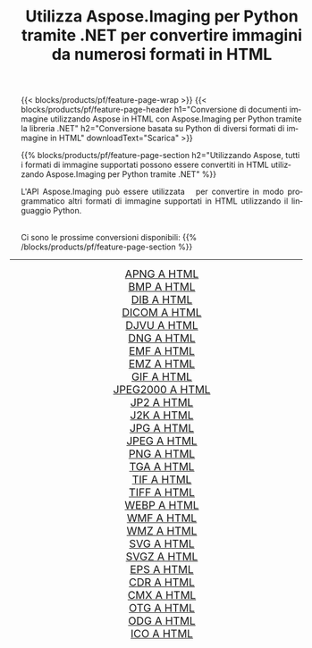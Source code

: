 ﻿---
title: Utilizza Aspose.Imaging per Python tramite .NET per convertire immagini da numerosi formati in HTML 
weight: 3920
url: /it/python-net/conversion/to/html 
lang: it
langdirlevel: 2
locales: zh-hans,ja,it,ru,de,es,fr,nl,id,lt,pl,pt,vi,tr,ko,zh-hant,ar,hi,th,sv,cs,uk,he
description: Puoi utilizzare Aspose.Imaging per Python tramite la libreria .NET per convertire da una varietà di formati in HTML
---

{{< blocks/products/pf/feature-page-wrap >}}
{{< blocks/products/pf/feature-page-header h1="Conversione di documenti immagine utilizzando Aspose in HTML con Aspose.Imaging per Python tramite la libreria .NET" h2="Conversione basata su Python di diversi formati di immagine in HTML" downloadText="Scarica" >}}


{{% blocks/products/pf/feature-page-section  h2="Utilizzando Aspose, tutti i formati di immagine supportati possono essere convertiti in HTML utilizzando Aspose.Imaging per Python tramite .NET" %}}
<p align=justify>L'API Aspose.Imaging può essere utilizzata   per convertire in modo programmatico altri formati di immagine supportati in HTML utilizzando il linguaggio Python.</p>
<br/>
Ci sono le prossime conversioni disponibili:
{{% /blocks/products/pf/feature-page-section %}}
<div class="container-fluid productfamilypage bg-gray">
    <div class="convertypes bg-gray agp-content section">
        <div class="container">
		<hr style="margin-left:-20px;"/>
		<div class="row other-converters" style="gap: 10px;font-size: 19px;text-align:center;">
		    <div class='col-md-2 other-converter remove-lp remove-rp'><a href="/imaging/it/python-net/conversion/apng-to-html" style="padding:15px;">APNG A HTML</a></div>
<div class='col-md-2 other-converter remove-lp remove-rp'><a href="/imaging/it/python-net/conversion/bmp-to-html" style="padding:15px;">BMP A HTML</a></div>
<div class='col-md-2 other-converter remove-lp remove-rp'><a href="/imaging/it/python-net/conversion/dib-to-html" style="padding:15px;">DIB A HTML</a></div>
<div class='col-md-2 other-converter remove-lp remove-rp'><a href="/imaging/it/python-net/conversion/dicom-to-html" style="padding:15px;">DICOM A HTML</a></div>
<div class='col-md-2 other-converter remove-lp remove-rp'><a href="/imaging/it/python-net/conversion/djvu-to-html" style="padding:15px;">DJVU A HTML</a></div>
<div class='col-md-2 other-converter remove-lp remove-rp'><a href="/imaging/it/python-net/conversion/dng-to-html" style="padding:15px;">DNG A HTML</a></div>
<div class='col-md-2 other-converter remove-lp remove-rp'><a href="/imaging/it/python-net/conversion/emf-to-html" style="padding:15px;">EMF A HTML</a></div>
<div class='col-md-2 other-converter remove-lp remove-rp'><a href="/imaging/it/python-net/conversion/emz-to-html" style="padding:15px;">EMZ A HTML</a></div>
<div class='col-md-2 other-converter remove-lp remove-rp'><a href="/imaging/it/python-net/conversion/gif-to-html" style="padding:15px;">GIF A HTML</a></div>
<div class='col-md-2 other-converter remove-lp remove-rp'><a href="/imaging/it/python-net/conversion/jpeg2000-to-html" style="padding:15px;">JPEG2000 A HTML</a></div>
<div class='col-md-2 other-converter remove-lp remove-rp'><a href="/imaging/it/python-net/conversion/jp2-to-html" style="padding:15px;">JP2 A HTML</a></div>
<div class='col-md-2 other-converter remove-lp remove-rp'><a href="/imaging/it/python-net/conversion/j2k-to-html" style="padding:15px;">J2K A HTML</a></div>
<div class='col-md-2 other-converter remove-lp remove-rp'><a href="/imaging/it/python-net/conversion/jpg-to-html" style="padding:15px;">JPG A HTML</a></div>
<div class='col-md-2 other-converter remove-lp remove-rp'><a href="/imaging/it/python-net/conversion/jpeg-to-html" style="padding:15px;">JPEG A HTML</a></div>
<div class='col-md-2 other-converter remove-lp remove-rp'><a href="/imaging/it/python-net/conversion/png-to-html" style="padding:15px;">PNG A HTML</a></div>
<div class='col-md-2 other-converter remove-lp remove-rp'><a href="/imaging/it/python-net/conversion/tga-to-html" style="padding:15px;">TGA A HTML</a></div>
<div class='col-md-2 other-converter remove-lp remove-rp'><a href="/imaging/it/python-net/conversion/tif-to-html" style="padding:15px;">TIF A HTML</a></div>
<div class='col-md-2 other-converter remove-lp remove-rp'><a href="/imaging/it/python-net/conversion/tiff-to-html" style="padding:15px;">TIFF A HTML</a></div>
<div class='col-md-2 other-converter remove-lp remove-rp'><a href="/imaging/it/python-net/conversion/webp-to-html" style="padding:15px;">WEBP A HTML</a></div>
<div class='col-md-2 other-converter remove-lp remove-rp'><a href="/imaging/it/python-net/conversion/wmf-to-html" style="padding:15px;">WMF A HTML</a></div>
<div class='col-md-2 other-converter remove-lp remove-rp'><a href="/imaging/it/python-net/conversion/wmz-to-html" style="padding:15px;">WMZ A HTML</a></div>
<div class='col-md-2 other-converter remove-lp remove-rp'><a href="/imaging/it/python-net/conversion/svg-to-html" style="padding:15px;">SVG A HTML</a></div>
<div class='col-md-2 other-converter remove-lp remove-rp'><a href="/imaging/it/python-net/conversion/svgz-to-html" style="padding:15px;">SVGZ A HTML</a></div>
<div class='col-md-2 other-converter remove-lp remove-rp'><a href="/imaging/it/python-net/conversion/eps-to-html" style="padding:15px;">EPS A HTML</a></div>
<div class='col-md-2 other-converter remove-lp remove-rp'><a href="/imaging/it/python-net/conversion/cdr-to-html" style="padding:15px;">CDR A HTML</a></div>
<div class='col-md-2 other-converter remove-lp remove-rp'><a href="/imaging/it/python-net/conversion/cmx-to-html" style="padding:15px;">CMX A HTML</a></div>
<div class='col-md-2 other-converter remove-lp remove-rp'><a href="/imaging/it/python-net/conversion/otg-to-html" style="padding:15px;">OTG A HTML</a></div>
<div class='col-md-2 other-converter remove-lp remove-rp'><a href="/imaging/it/python-net/conversion/odg-to-html" style="padding:15px;">ODG A HTML</a></div>
<div class='col-md-2 other-converter remove-lp remove-rp'><a href="/imaging/it/python-net/conversion/ico-to-html" style="padding:15px;">ICO A HTML</a></div>
                </div>
        </div>
    </div>
</div>
<br/>

